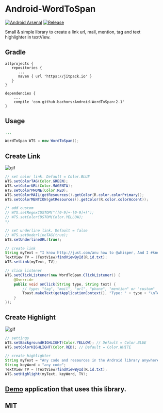 # Android-WordToSpan
[![Android Arsenal](https://img.shields.io/badge/Android%20Arsenal-WordToSpan-red.svg?style=flat)](https://android-arsenal.com/details/1/6101)
[![Release](https://jitpack.io/v/bachors/Android-WordToSpan.svg)](https://jitpack.io/#bachors/Android-WordToSpan)

Small &amp; simple library to create a link url, mail, mention, tag and text highlighter in textView.

Gradle
------
```
allprojects {
   repositories {
      ...
      maven { url 'https://jitpack.io' }
   }
}
```
```
dependencies {
    ...
    compile 'com.github.bachors:Android-WordToSpan:2.1'
}
```

Usage
-----
```java
...

WordToSpan WTS = new WordToSpan();
```

Create Link
-----
![gif](http://i.giphy.com/3o7qiVzv4pGAbBaCUU.gif)

```java
// set color link. Default = Color.BLUE
WTS.setColorTAG(Color.GREEN);
WTS.setColorURL(Color.MAGENTA);
WTS.setColorPHONE(Color.RED);
WTS.setColorMAIL(getResources().getColor(R.color.colorPrimary));
WTS.setColorMENTION(getResources().getColor(R.color.colorAccent));

/* add custom
// WTS.setRegexCUSTOM("([0-9]+-[0-9]+)");
// WTS.setColorCUSTOM(Color.YELLOW);
*/

// set underline link. Default = false
// WTS.setUnderlineTAG(true);
WTS.setUnderlineURL(true);

// create link
String myText = "I know http://just.com/anu how to @whisper, And I #know just #how to cry,I know just @where to anu@find.com the answers";
TextView TV = (TextView)findViewById(R.id.txt);
WTS.setLink(myText, TV);

// click listener
WTS.setClickListener(new WordToSpan.ClickListener() {
	@Override
	public void onClick(String type, String text) {
		// type: "tag", "mail", "url", "phone", "mention" or "custom"
		Toast.makeText(getApplicationContext(), "Type: " + type + "\nText: " + text, Toast.LENGTH_LONG).show();
	}
});
```

Create Highlight
-----
![gif](http://i.giphy.com/3ohhwpbkD8NRGefEyY.gif)

```java
// settings
WTS.setBackgroundHIGHLIGHT(Color.YELLOW); // Default = Color.BLUE
WTS.setColorHIGHLIGHT(Color.RED); // Default = Color.WHITE

// create highlighter
String myText = "Any code and resources in the Android library anywhere love code.";
String keyWord = "any code";
TextView TV = (TextView)findViewById(R.id.txt);
WTS.setHighlight(myText, keyWord, TV);
```

<a href="https://play.google.com/store/apps/details?id=com.bachors.downgram">Demo</a> application that uses this library.
-------------------------------------------------------------------------------------

MIT
---
